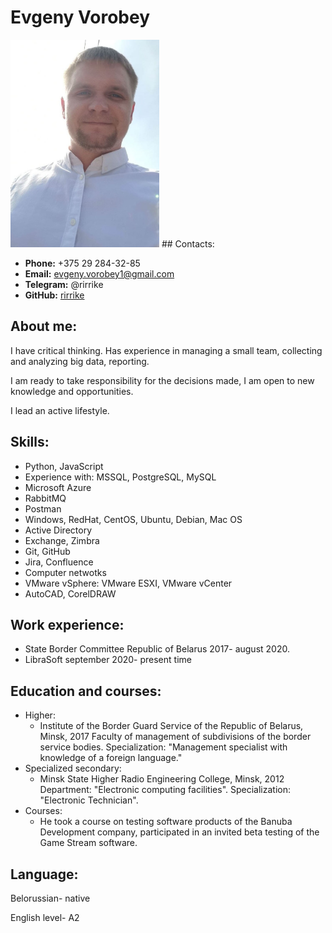 # Evgeny Vorobey

<img src="./assets/img/photo.jpg" alt="drawing" width="238" height="332"/> 
## Contacts:

- **Phone:** +375 29 284-32-85
- **Email:** evgeny.vorobey1@gmail.com
- **Telegram:** @rirrike
- **GitHub:** [rirrike](https://github.com/rirrike)

## About me:

I have critical thinking. Has experience in managing a small team, collecting and analyzing big data, reporting.

I am ready to take responsibility for the decisions made, I am open to new knowledge and opportunities.

I lead an active lifestyle.

## Skills:

- Python, JavaScript
- Experience with: MSSQL, PostgreSQL, MySQL
- Microsoft Azure
- RabbitMQ
- Postman
- Windows, RedHat, CentOS, Ubuntu, Debian, Mac OS
- Active Directory
- Exchange, Zimbra
- Git, GitHub
- Jira, Confluence
- Computer netwotks
- VMware vSphere: VMware ESXI, VMware vCenter
- AutoCAD, CorelDRAW


## Work experience:

- State Border Committee Republic of Belarus 2017- august 2020.
- LibraSoft september 2020- present time

## Education and courses:

- Higher:
  - Institute of the Border Guard Service of the Republic of Belarus, Minsk, 2017
    Faculty of management of subdivisions of the border service bodies.
    Specialization: "Management specialist with knowledge of a foreign language."
- Specialized secondary:
  - Minsk State Higher Radio Engineering College, Minsk, 2012
    Department: "Electronic computing facilities".
    Specialization: "Electronic Technician".
- Courses:
  - He took a course on testing software products of the Banuba Development company, participated in an invited beta testing of the Game Stream software.

## Language:

Belorussian- native

English level- A2
